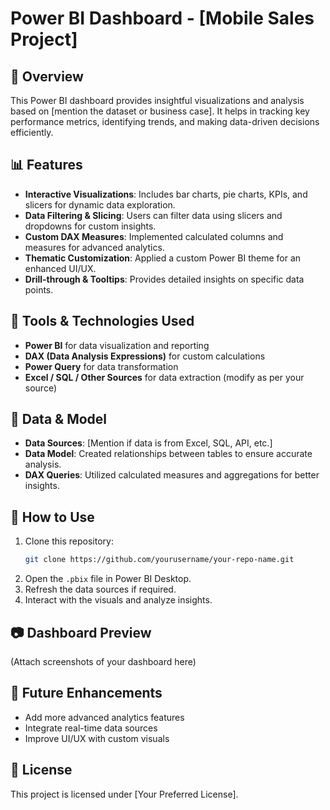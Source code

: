 # Power BI Dashboard - [Mobile Sales Project]

## 📌 Overview
This Power BI dashboard provides insightful visualizations and analysis based on [mention the dataset or business case]. It helps in tracking key performance metrics, identifying trends, and making data-driven decisions efficiently.

## 📊 Features
- **Interactive Visualizations**: Includes bar charts, pie charts, KPIs, and slicers for dynamic data exploration.
- **Data Filtering & Slicing**: Users can filter data using slicers and dropdowns for custom insights.
- **Custom DAX Measures**: Implemented calculated columns and measures for advanced analytics.
- **Thematic Customization**: Applied a custom Power BI theme for an enhanced UI/UX.
- **Drill-through & Tooltips**: Provides detailed insights on specific data points.

## 🔧 Tools & Technologies Used
- **Power BI** for data visualization and reporting
- **DAX (Data Analysis Expressions)** for custom calculations
- **Power Query** for data transformation
- **Excel / SQL / Other Sources** for data extraction (modify as per your source)

## 📁 Data & Model
- **Data Sources**: [Mention if data is from Excel, SQL, API, etc.]
- **Data Model**: Created relationships between tables to ensure accurate analysis.
- **DAX Queries**: Utilized calculated measures and aggregations for better insights.

## 🚀 How to Use
1. Clone this repository:
   ```bash
   git clone https://github.com/yourusername/your-repo-name.git
   ```
2. Open the `.pbix` file in Power BI Desktop.
3. Refresh the data sources if required.
4. Interact with the visuals and analyze insights.

## 📷 Dashboard Preview
(Attach screenshots of your dashboard here)

## 📌 Future Enhancements
- Add more advanced analytics features
- Integrate real-time data sources
- Improve UI/UX with custom visuals

## 📜 License
This project is licensed under [Your Preferred License].


